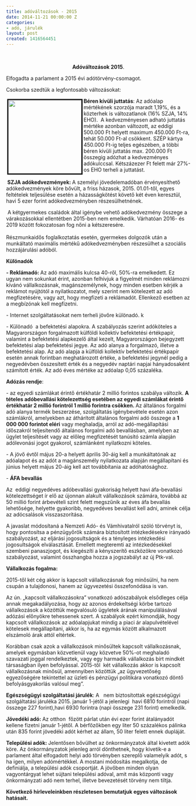 ```yaml
---
title: adóváltozások - 2015
date: 2014-11-21 00:00:00 Z
categories:
- adó, járulék
layout: post
created: 1416564451
---
```


<p>&nbsp;</p><p class="lead" style="text-align: center;" align="center"><strong style="mso-bidi-font-weight: normal;"><span>Adóváltozások 2015</span></strong><span>.</span></p><p class="lead"><span>Elfogadta a parlament a 2015 évi adótörvény-csomagot. </span></p><p class="lead"><span>Csokorba szedtük a legfontosabb változásokat: </span></p><p><strong style="mso-bidi-font-weight: normal;"><span><img src="/sites/goldconsulting.eu/files/img/deficit.jpg" style="float: left; margin: 3px; border: 3px solid black;" height="200" width="200"></span></strong><strong style="mso-bidi-font-weight: normal;"><span>Béren kívüli juttatás</span></strong><span>: Az adóalap mértékének szorzója maradt 1,19%, és a közterhek is változatlanok (16% SZJA, 14% EHO). <span style="mso-spacerun: yes;">&nbsp;</span>A kedvezményesen adható juttatás mértéke azonban változott, az eddigi 500.000 Ft helyett maximum 450.000 Ft-ra, tehát 50.000 Ft-al csökkent. SZÉP kártya 450.000 Ft-ig teljes egészében, a többi béren kívüli juttatás max. 200.000 Ft összegig adózhat a kedvezményes adókulccsal. Kétszázezer Ft felett már 27%-os EHO terheli a juttatást. <br> <br> <strong style="mso-bidi-font-weight: normal;"><span style="mso-spacerun: yes;">&nbsp;</span>SZJA adókedvezmények: </strong>A személyi jövedelemadóban érvényesíthető adókedvezmények köre bővült, a friss házasok, 2015. 01.01-től, egyes feltételek teljesülése esetén a házasságkötést követő két éven keresztül, havi 5 ezer forint adókedvezményben részesülhetnének. <span style="mso-spacerun: yes;">&nbsp;</span><span style="mso-spacerun: yes;">&nbsp;</span></span></p><p><span><span style="mso-spacerun: yes;">&nbsp;</span>A kétgyermekes családok által igénybe vehető adókedvezmény összege a várakozásokkal ellentétben 2015-ben nem emelkedik. Várhatóan 2016- és 2019 között fokozatosan fog nőni a kétszeresére.<br> <br> Részmunkaidős foglalkoztatás esetén, gyermekes dolgozók után a munkáltató maximális mértékű adókedvezményben részesülhet a szociális hozzájárulási adóból. <span style="mso-spacerun: yes;">&nbsp;</span><span style="mso-spacerun: yes;">&nbsp;</span></span></p><p><strong style="mso-bidi-font-weight: normal;"><span>Különadók</span></strong></p><p><strong style="mso-bidi-font-weight: normal;"><span>- Reklámadó: </span></strong><span>Az adó maximális kulcsa 40-ről, 50%-ra emelkedett. Ez ugyan nem sokunkat érint, azonban felhívjuk a figyelmét minden reklámozni kívánó vállalkozásnak, magánszemélynek, hogy minden esetben kérjék a reklámot nyújtótól a nyilatkozatot, mely szerint nem kötelezett az adó megfizetésére, vagy azt, hogy megfizeti a reklámadót. Ellenkező esetben az a megbízónak kell megfizetni.<span style="mso-spacerun: yes;">&nbsp; </span></span></p><p><span>- Internet szolgáltatásokat nem terheli jövőre különadó. k</span></p><p><span>- Különadó<span style="mso-spacerun: yes;">&nbsp; </span>a befektetési alapokra. A szabályozás szerint adóköteles a Magyarországon forgalmazott külföldi kollektív befektetési értékpapír, valamint a befektetési alapkezelő által kezelt, Magyarországon bejegyzett befektetési alap befektetési jegye. Az adó alanya a forgalmazó, illetve a befektetési alap. Az adó alapja a külföldi kollektív befektetési értékpapír esetén annak forintban meghatározott értéke, a befektetési jegynél pedig a negyedévben összesített érték és a negyedév naptári napjai hányadosaként számított érték. Az adó éves mértéke az adóalap 0,05 százaléka.<br style="mso-special-character: line-break;"></span></p><p><span></span><strong style="mso-bidi-font-weight: normal;"><span>Adózás rendje</span></strong><span>: </span></p><p><span>- az egyedi számlákat érintő értékhatár 2 millió forintos szabálya változik. <strong>A tételes adóbevallási kötelezettség esetében az egyedi számlákat érintő értékhatár 2 millió forintról 1 millió forintra csökken. </strong>Az általános forgalmi adó alanya termék beszerzése, szolgáltatás igénybevétele esetén azon számlákról, amelyekben az áthárított általános forgalmi adó összege a <strong>1 000 000 forintot eléri</strong> vagy meghaladja, arról az adó-megállapítási időszakról teljesítendő általános forgalmi adó bevallásban, amelyben az ügylet teljesítését vagy az előleg megfizetését tanúsító számla alapján adólevonási jogot gyakorol, számlánként nyilatkozni köteles.</span></p><p><span>- A jövő évtől május 20-a helyett április 30-áig kell a munkáltatónak az adóalapot és az adót a magánszemély nyilatkozata alapján megállapítani és június helyett május 20-áig kell azt továbbítania az adóhatósághoz.</span></p><p><span>- <strong>ÁFA bevallás </strong></span></p><p><span>Az<span style="mso-spacerun: yes;">&nbsp; </span>eddigi negyedéves adóbevallási gyakoriság helyett havi áfa-bevallási kötelezettséget ír elő az újonnan alakult vállalkozások számára, továbbá az 50 millió forint árbevételi szint felett megszűnik az éves áfa bevallás lehetősége, helyette gyakoribb, negyedéves bevallást kell adni, aminek célja az adócsalások visszaszorítása.</span></p><p><span>A javaslat módosítaná a Nemzeti Adó- és Vámhivatalról szóló törvényt is, hogy pontosítsa a pénzügyőrök számára biztosított intézkedésekre irányadó szabályozást, az eljárási jogosultságok és a tényleges intézkedési jogosultságok elválasztását. Emellett megteremti az intézkedésekkel szembeni panaszjogot, és kiegészíti a kényszerítő eszközökre vonatkozó szabályozást, valamint összhangba hozza a jogszabályt az új Ptk-val.</span></p><p><strong style="mso-bidi-font-weight: normal;"><span>Vállalkozás fogalma:</span></strong></p><p><span>2015-től két cég akkor is kapcsolt vállalkozásnak fog minősülni, ha nem csupán a tulajdonosi, hanem az ügyvezetési összefonódása is van.<span style="mso-spacerun: yes;">&nbsp; </span></span></p><p><span>Az ún. „kapcsolt vállalkozásokra” vonatkozó adószabályok elsődleges célja annak megakadályozása, hogy az azonos érdekeltségi körbe tartozó vállalkozások a közöttük megvalósuló ügyletek árának manipulálásával adózási előnyökre tehessenek szert. A szabályok ezért kimondják, hogy kapcsolt vállalkozások az adóalapjukat mindig a piaci ár alapulvételével kötelesek megállapítani, akkor is, ha az egymás között alkalmazott elszámoló árak attól eltértek. <br> </span></p><p><span>Korábban csak azok a vállalkozások minősültek kapcsolt vállalkozásnak, amelyek egymásban közvetlenül vagy közvetve 50%-ot meghaladó szavazati joggal rendelkeztek, vagy egy harmadik vállalkozás bírt mindkét társaságban ilyen befolyással. 2015-től<span style="mso-spacerun: yes;">&nbsp; </span>két vállalkozás akkor is kapcsolt vállalkozásnak minősül, amennyiben közöttük „az ügyvezetőség egyezőségére tekintettel az üzleti és pénzügyi politikára vonatkozó döntő befolyásgyakorlás valósul meg”. <br> </span></p><p><span><strong style="mso-bidi-font-weight: normal;">Egészségügyi szolgáltatási járulék</strong>: A<span style="mso-spacerun: yes;">&nbsp;&nbsp; </span>nem biztosítottak egészségügyi szolgáltatási járuléka 2015. január 1-jétől a jelenlegi<span style="mso-spacerun: yes;">&nbsp; </span>havi 6810 forintról (napi összege 227 forint),havi 6930 forintra (napi összege 231 forint) emelkedik.</span></p><p><strong style="mso-bidi-font-weight: normal;"><span>Jövedéki adó: </span></strong><span>Az otthon<span style="mso-spacerun: yes;">&nbsp; </span>főzött párlat után évi ezer forint átalányadót kellene fizetni január 1-jétől. A bérfőzőkben egy liter 50 százalékos pálinka után 835 forint jövedéki adót kérhet az állam, 50 liter felett ennek dupláját.</span></p><p><span><strong style="mso-bidi-font-weight: normal;">Települési adók: </strong>Jelentősen bővülhet az önkormányzatok által kivetett adók köre.&nbsp;Az önkormányzatok jelenleg arról dönthetnek, hogy kivetik-e a parlament által elfogadott helyi adó törvényben szereplő valamelyik adót, s ha igen, milyen adómértékkel. A mostani módosítás megalkotja, de definiálja, a települési adók csoportját. A jövőben minden olyan vagyontárgyat lehet sújtani települési adóval, amit más központi vagy önkormányzati adó nem terhel, illetve bevezetését törvény nem tiltja. <span style="mso-spacerun: yes;">&nbsp;</span><strong><span style="mso-spacerun: yes;">&nbsp;</span></strong></span></p><p><strong><span>Következő hírleveleinkben részletesen bemutatjuk egyes változások hatásait.</span></strong><span><br> <br style="mso-special-character: line-break;"> <br style="mso-special-character: line-break;"> </span></p>
